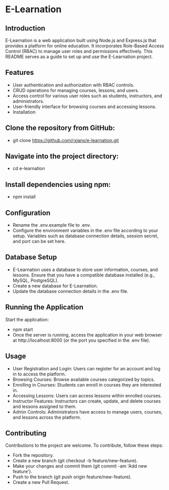 # E-Learnation
## Introduction
E-Learnation is a web application built using Node.js and Express.js that provides a platform for online education. It incorporates Role-Based Access Control (RBAC) to manage user roles and permissions effectively. This README serves as a guide to set up and use the E-Learnation project.

## Features
- User authentication and authorization with RBAC controls.
- CRUD operations for managing courses, lessons, and users.
- Access control for various user roles such as students, instructors, and administrators.
- User-friendly interface for browsing courses and accessing lessons.
- Installation

## Clone the repository from GitHub:

- git clone https://github.com/rxjans/e-learnation.git

## Navigate into the project directory:
- cd e-learnation

## Install dependencies using npm:
- npm install

## Configuration
- Rename the .env.example file to .env.
- Configure the environment variables in the .env file according to your setup. Variables such as database connection details, session secret, and port can be set here.

## Database Setup
- E-Learnation uses a database to store user information, courses, and lessons. Ensure that you have a compatible database installed (e.g., MySQL, PostgreSQL).
- Create a new database for E-Learnation.
- Update the database connection details in the .env file.


## Running the Application
Start the application:
- npm start
- Once the server is running, access the application in your web browser at http://localhost:8000 (or the port you specified in the .env file).

## Usage
- User Registration and Login: Users can register for an account and log in to access the platform.
- Browsing Courses: Browse available courses categorized by topics.
- Enrolling in Courses: Students can enroll in courses they are interested in.
- Accessing Lessons: Users can access lessons within enrolled courses.
- Instructor Features: Instructors can create, update, and delete courses and lessons assigned to them.
- Admin Controls: Administrators have access to manage users, courses, and lessons across the platform.

## Contributing
Contributions to the project are welcome. To contribute, follow these steps:

- Fork the repository.
- Create a new branch (git checkout -b feature/new-feature).
- Make your changes and commit them (git commit -am 'Add new feature').
- Push to the branch (git push origin feature/new-feature).
- Create a new Pull Request.
